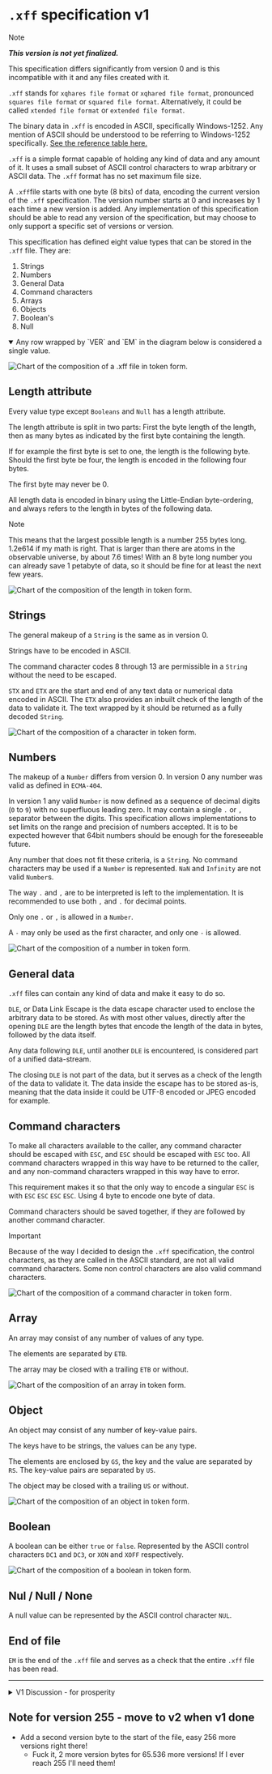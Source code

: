 # `.xff` specification v1

> [!note]
> ***This version is not yet finalized.***

This specification differs significantly from version 0 and is this incompatible with it and any files created with it.

`.xff` stands for `xqhares file format` or `xqhared file format`, pronounced `squares file format` or `squared file format`.
Alternatively, it could be called `xtended file format` or `extended file format`.

The binary data in `.xff` is encoded in ASCII, specifically Windows-1252.
Any mention of ASCII should be understood to be referring to Windows-1252 specifically. 
[See the reference table here.](ascii-reference.md)

`.xff` is a simple format capable of holding any kind of data and any amount of it. It uses a small subset of ASCII control characters to wrap arbitrary or ASCII data.
The `.xff` format has no set maximum file size.

A `.xff`file starts with one byte (8 bits) of data, encoding the current version of the `.xff` specification.
The version number starts at 0 and increases by 1 each time a new version is added.
Any implementation of this specification should be able to read any version of the specification, but may choose to only support a specific set of versions or version.

This specification has defined eight value types that can be stored in the `.xff` file.
They are:

1. Strings
2. Numbers
3. General Data
4. Command characters
5. Arrays
6. Objects
7. Boolean's
8. Null

<details open>
    <summary>
        Any row wrapped by `VER` and `EM` in the diagram below is considered a single value.
    </summary>

![Chart of the composition of a `.xff` file in token form.](../pictures/xff_v1-main-chart-nice.png)
</details>

## Length attribute

Every value type except `Booleans` and `Null` has a length attribute.

The length attribute is split in two parts:
First the byte length of the length, then as many bytes as indicated by the first byte containing the length.

If for example the first byte is set to one, the length is the following byte.
Should the first byte be four, the length is encoded in the following four bytes.

The first byte may never be 0.

All length data is encoded in binary using the Little-Endian byte-ordering, and always refers to the length in bytes of the following data.

> [!note]
> This means that the largest possible length is a number 255 bytes long. 1.2e614 if my math is right. That is larger than there are atoms in the observable universe, by about 7.6 times!
> With an 8 byte long number you can already save 1 petabyte of data, so it should be fine for at least the next few years.

![Chart of the composition of the length in token form.](../pictures/xff_v1-len-chart-nice.png)

## Strings

The general makeup of a `String` is the same as in version 0.

Strings have to be encoded in ASCII.

The command character codes 8 through 13 are permissible in a `String` without the need to be escaped.

`STX` and `ETX` are the start and end of any text data or numerical data encoded in ASCII.
The `ETX` also provides an inbuilt check of the length of the data to validate it.
The text wrapped by it should be returned as a fully decoded `String`.

![Chart of the composition of a character in token form.](../pictures/xff_v1-char-chart.png)

## Numbers

The makeup of a `Number` differs from version 0. In version 0 any number was valid as defined in `ECMA-404`.

In version 1 any valid `Number` is now defined as a sequence of decimal digits (`0` to `9`) with no superfluous leading zero. It may contain a single `.` or `,` separator between the digits.
This specification allows implementations to set limits on the range and precision of numbers accepted.
It is to be expected however that 64bit numbers should be enough for the foreseeable future.

Any number that does not fit these criteria, is a `String`.
No command characters may be used if a `Number` is represented.
`NaN` and `Infinity` are not valid `Number`s.

The way `.` and `,` are to be interpreted is left to the implementation. It is recommended to use both `,` and `.` for decimal points.

Only one `.` or `,` is allowed in a `Number`.

A `-` may only be used as the first character, and only one `-` is allowed.

![Chart of the composition of a number in token form.](../pictures/xff_v1-number-chart.png)

## General data

`.xff` files can contain any kind of data and make it easy to do so.

`DLE`, or Data Link Escape is the data escape character used to enclose the arbitrary data to be stored.
As with most other values, directly after the opening `DLE` are the length bytes that encode the length of the data in bytes, followed by the data itself.

Any data following `DLE`, until another `DLE` is encountered, is considered part of a unified data-stream.

The closing `DLE` is not part of the data, but it serves as a check of the length of the data to validate it.
The data inside the escape has to be stored as-is, meaning that the data inside it could be UTF-8 encoded or JPEG encoded for example.

## Command characters

To make all characters available to the caller, any command character should be escaped with `ESC`, and `ESC` should be escaped with `ESC` too.
All command characters wrapped in this way have to be returned to the caller, and any non-command characters wrapped in this way have to error.

This requirement makes it so that the only way to encode a singular `ESC` is with `ESC` `ESC` `ESC` `ESC`. Using 4 byte to encode one byte of data. 

Command characters should be saved together, if they are followed by another command character.

> [!important]
> Because of the way I decided to design the `.xff` specification, the control characters, as they are called in the ASCII standard, are not all valid command characters.
> Some non control characters are also valid command characters.

![Chart of the composition of a command character in token form.](../pictures/xff_v1-cmd-char-chart.png)

## Array

An array may consist of any number of values of any type.

The elements are separated by `ETB`.

The array may be closed with a trailing `ETB` or without.

![Chart of the composition of an array in token form.](../pictures/xff_v1-array-chart-nice.png)

## Object

An object may consist of any number of key-value pairs.

The keys have to be strings, the values can be any type.

The elements are enclosed by `GS`, the key and the value are separated by `RS`.
The key-value pairs are separated by `US`.

The object may be closed with a trailing `US` or without.

![Chart of the composition of an object in token form.](../pictures/xff_v1-object-chart-nice.png)

## Boolean

A boolean can be either `true` or `false`.
Represented by the ASCII control characters `DC1` and `DC3`, or `XON` and `XOFF` respectively.

![Chart of the composition of a boolean in token form.](../pictures/xff_v1-bool-chart-nice.png)

## Nul / Null / None

A null value can be represented by the ASCII control character `NUL`.

## End of file

`EM` is the end of the `.xff` file and serves as a check that the entire `.xff` file has been read.

---

<details>
    <summary>
        V1 Discussion - for prosperity
    </summary>

## Musings about a future version 1

- Make Numbers their own value? Maybe?
    - Save scientific notation as Strings so that we do not lose precision for extreme numbers like in v0.

- A way to represent arrays of data in byte form directly in `.xff` would be nice.
    - I am continuously running into the need to at least be able to store key-value pairs in `.xff` files.
- Some kind of optional metadata for any data, be it strings, data or even command characters.
- Maybe integrate an object store directly, solving all of the above?
- Think about what to do with features, implement version dependent read and write functions?
- Everything gets a length attribute. For performance.
    - Variable amount of length-bytes by prepending a single byte encoding the length of the length-bytes. Maximum length possible: 1.2E614 bytes - Length of a Petabyte: 1e15 which needs only 8 bytes.

</details>

## Note for version 255 - move to v2 when v1 done
- Add a second version byte to the start of the file, easy 256 more versions right there!
    - Fuck it, 2 more version bytes for 65.536 more versions! If I ever reach 255 I'll need them!
